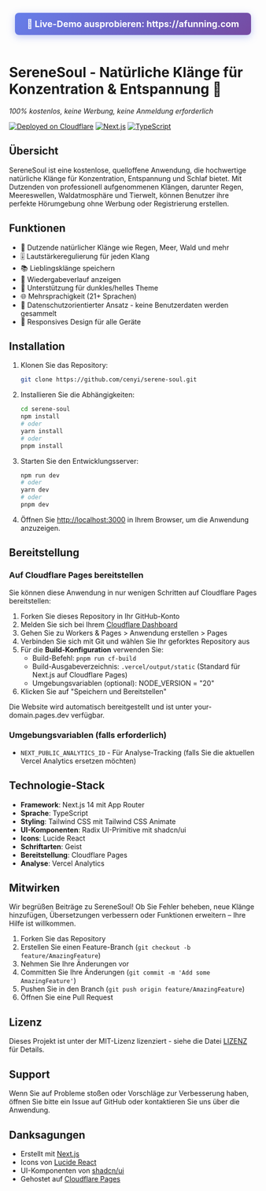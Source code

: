 <div align="center">
  <a href="https://afunning.com" style="display: inline-block; padding: 12px 24px; background: linear-gradient(135deg, #667eea 0%, #764ba2 100%); color: white; text-decoration: none; border-radius: 8px; font-size: 18px; font-weight: bold; margin-bottom: 20px; box-shadow: 0 4px 15px rgba(102, 126, 234, 0.4);">
    🚀 Live-Demo ausprobieren: https://afunning.com
  </a>
</div>

# SereneSoul - Natürliche Klänge für Konzentration & Entspannung 🌿

*100% kostenlos, keine Werbung, keine Anmeldung erforderlich*

[![Deployed on Cloudflare](https://img.shields.io/badge/Deployed%20on-Vercel-black?style=for-the-badge&logo=vercel)](https://afunning.com)
[![Next.js](https://img.shields.io/badge/Next.js-14-black?style=for-the-badge&logo=next.js)](https://nextjs.org/)
[![TypeScript](https://img.shields.io/badge/TypeScript-5-black?style=for-the-badge&logo=typescript)](https://www.typescriptlang.org/)

## Übersicht

SereneSoul ist eine kostenlose, quelloffene Anwendung, die hochwertige natürliche Klänge für Konzentration, Entspannung und Schlaf bietet. Mit Dutzenden von professionell aufgenommenen Klängen, darunter Regen, Meereswellen, Waldatmosphäre und Tierwelt, können Benutzer ihre perfekte Hörumgebung ohne Werbung oder Registrierung erstellen.

## Funktionen
- 🎵 Dutzende natürlicher Klänge wie Regen, Meer, Wald und mehr
- 🎚️ Lautstärkeregulierung für jeden Klang
- 📚 Lieblingsklänge speichern
- 📜 Wiedergabeverlauf anzeigen
- 🎨 Unterstützung für dunkles/helles Theme
- 🌐 Mehrsprachigkeit (21+ Sprachen)
- 🔐 Datenschutzorientierter Ansatz - keine Benutzerdaten werden gesammelt
- 📱 Responsives Design für alle Geräte

## Installation

1. Klonen Sie das Repository:
   ```bash
   git clone https://github.com/cenyi/serene-soul.git
   ```

2. Installieren Sie die Abhängigkeiten:
   ```bash
   cd serene-soul
   npm install
   # oder
   yarn install
   # oder
   pnpm install
   ```

3. Starten Sie den Entwicklungsserver:
   ```bash
   npm run dev
   # oder
   yarn dev
   # oder
   pnpm dev
   ```

4. Öffnen Sie [http://localhost:3000](http://localhost:3000) in Ihrem Browser, um die Anwendung anzuzeigen.

## Bereitstellung

### Auf Cloudflare Pages bereitstellen

Sie können diese Anwendung in nur wenigen Schritten auf Cloudflare Pages bereitstellen:

1. Forken Sie dieses Repository in Ihr GitHub-Konto
2. Melden Sie sich bei Ihrem [Cloudflare Dashboard](https://dash.cloudflare.com/)
3. Gehen Sie zu Workers & Pages > Anwendung erstellen > Pages
4. Verbinden Sie sich mit Git und wählen Sie Ihr geforktes Repository aus
5. Für die **Build-Konfiguration** verwenden Sie:
   - Build-Befehl: `pnpm run cf-build`
   - Build-Ausgabeverzeichnis: `.vercel/output/static` (Standard für Next.js auf Cloudflare Pages)
   - Umgebungsvariablen (optional): NODE_VERSION = "20"
6. Klicken Sie auf "Speichern und Bereitstellen"

Die Website wird automatisch bereitgestellt und ist unter your-domain.pages.dev verfügbar.

### Umgebungsvariablen (falls erforderlich)
- `NEXT_PUBLIC_ANALYTICS_ID` - Für Analyse-Tracking (falls Sie die aktuellen Vercel Analytics ersetzen möchten)

## Technologie-Stack
- **Framework**: Next.js 14 mit App Router
- **Sprache**: TypeScript
- **Styling**: Tailwind CSS mit Tailwind CSS Animate
- **UI-Komponenten**: Radix UI-Primitive mit shadcn/ui
- **Icons**: Lucide React
- **Schriftarten**: Geist
- **Bereitstellung**: Cloudflare Pages
- **Analyse**: Vercel Analytics

## Mitwirken

Wir begrüßen Beiträge zu SereneSoul! Ob Sie Fehler beheben, neue Klänge hinzufügen, Übersetzungen verbessern oder Funktionen erweitern – Ihre Hilfe ist willkommen.

1. Forken Sie das Repository
2. Erstellen Sie einen Feature-Branch (`git checkout -b feature/AmazingFeature`)
3. Nehmen Sie Ihre Änderungen vor
4. Committen Sie Ihre Änderungen (`git commit -m 'Add some AmazingFeature'`)
5. Pushen Sie in den Branch (`git push origin feature/AmazingFeature`)
6. Öffnen Sie eine Pull Request

## Lizenz

Dieses Projekt ist unter der MIT-Lizenz lizenziert - siehe die Datei [LIZENZ](../LICENSE) für Details.

## Support

Wenn Sie auf Probleme stoßen oder Vorschläge zur Verbesserung haben, öffnen Sie bitte ein Issue auf GitHub oder kontaktieren Sie uns über die Anwendung.

## Danksagungen

- Erstellt mit [Next.js](https://nextjs.org/)
- Icons von [Lucide React](https://lucide.dev/)
- UI-Komponenten von [shadcn/ui](https://ui.shadcn.com/)
- Gehostet auf [Cloudflare Pages](https://pages.cloudflare.com/)